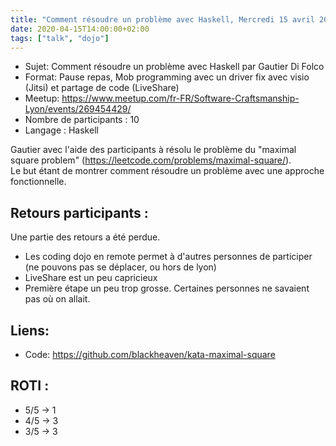 ```yaml
---
title: "Comment résoudre un problème avec Haskell, Mercredi 15 avril 2020"
date: 2020-04-15T14:00:00+02:00
tags: ["talk", "dojo"]
---
```

- Sujet: Comment résoudre un problème avec Haskell par Gautier Di Folco
- Format: Pause repas, Mob programming avec un driver fix avec visio (Jitsi) et partage de code (LiveShare)
- Meetup: https://www.meetup.com/fr-FR/Software-Craftsmanship-Lyon/events/269454429/
- Nombre de participants : 10
- Langage : Haskell

Gautier avec l'aide des participants à résolu le problème du "maximal square problem" (https://leetcode.com/problems/maximal-square/).  
Le but étant de montrer comment résoudre un problème avec une approche fonctionnelle.

## Retours participants :
Une partie des retours a été perdue.
- Les coding dojo en remote permet à d'autres personnes de participer (ne pouvons pas se déplacer, ou hors de lyon)
- LiveShare est un peu capricieux
- Première étape un peu trop grosse. Certaines personnes ne savaient pas où on allait.

## Liens:
- Code: https://github.com/blackheaven/kata-maximal-square

## ROTI :
- 5/5 -> 1
- 4/5 -> 3
- 3/5 -> 3

